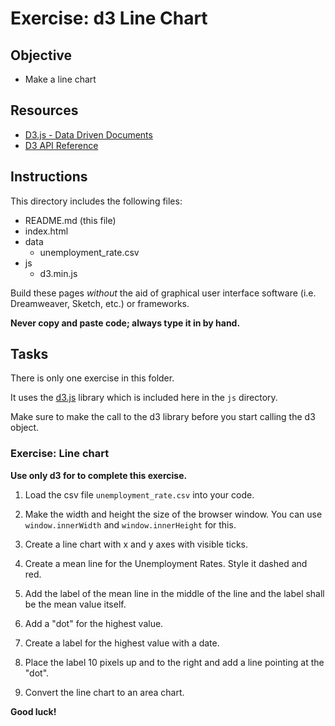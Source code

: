 # Exercise: d3 Line Chart

## Objective

- Make a line chart

## Resources

- [D3.js - Data Driven Documents](https://d3js.org/)
- [D3 API Reference](https://github.com/d3/d3/blob/master/API.md)

## Instructions

This directory includes the following files:

- README.md (this file)
- index.html
- data
  - unemployment_rate.csv
- js
  - d3.min.js

Build these pages *without* the aid of graphical user interface software (i.e. Dreamweaver, Sketch, etc.) or frameworks.

**Never copy and paste code; always type it in by hand.**


## Tasks

There is only one exercise in this folder.

It uses the [d3.js](https://d3js.org/) library which is included here in the `js` directory.

Make sure to make the call to the d3 library before you start calling the d3 object.


### Exercise: Line chart

**Use only d3 for to complete this exercise.**

1. Load the csv file `unemployment_rate.csv` into your code.

2. Make the width and height the size of the browser window. You can use `window.innerWidth` and `window.innerHeight` for this.

3. Create a line chart with x and y axes with visible ticks.

4. Create a mean line for the Unemployment Rates. Style it dashed and red.

5. Add the label of the mean line in the middle of the line and the label shall be the mean value itself.

6. Add a "dot" for the highest value.

7. Create a label for the highest value with a date.

8. Place the label 10 pixels up and to the right and add a line pointing at the "dot".  

9. Convert the line chart to an area chart.

**Good luck!**
